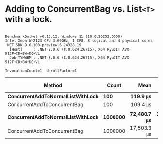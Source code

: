# Adding to ConcurrentBag vs. List`<T>` with a lock.


```

BenchmarkDotNet v0.13.12, Windows 11 (10.0.26252.5000)
Intel Xeon W-2123 CPU 3.60GHz, 1 CPU, 8 logical and 4 physical cores
.NET SDK 9.0.100-preview.6.24328.19
  [Host]     : .NET 8.0.6 (8.0.624.26715), X64 RyuJIT AVX-512F+CD+BW+DQ+VL
  Job-TYHWBM : .NET 8.0.6 (8.0.624.26715), X64 RyuJIT AVX-512F+CD+BW+DQ+VL

InvocationCount=1  UnrollFactor=1  

```
| Method                            | Count   | Mean        | Error       | StdDev      | Ratio | RatioSD | Gen0      | Gen1      | Gen2      | Allocated   | Alloc Ratio |
|---------------------------------- |-------- |------------:|------------:|------------:|------:|--------:|----------:|----------:|----------:|------------:|------------:|
| **ConcurrentAddToNormalListWithLock** | **100**     |    **119.9 μs** |     **7.58 μs** |    **22.22 μs** |  **1.00** |    **0.00** |         **-** |         **-** |         **-** |     **3.25 KB** |        **1.00** |
| ConcurrentAddToConcurrentBag      | 100     |    109.4 μs |     5.32 μs |    15.35 μs |  0.94 |    0.22 |         - |         - |         - |      4.2 KB |        1.29 |
|                                   |         |             |             |             |       |         |           |           |           |             |             |
| **ConcurrentAddToNormalListWithLock** | **1000000** | **72,480.7 μs** | **1,162.25 μs** | **1,469.87 μs** |  **1.00** |    **0.00** | **1000.0000** | **1000.0000** | **1000.0000** |  **8197.06 KB** |        **1.00** |
| ConcurrentAddToConcurrentBag      | 1000000 | 17,503.3 μs |   735.61 μs | 2,168.97 μs |  0.26 |    0.02 |         - |         - |         - | 15208.43 KB |        1.86 |
